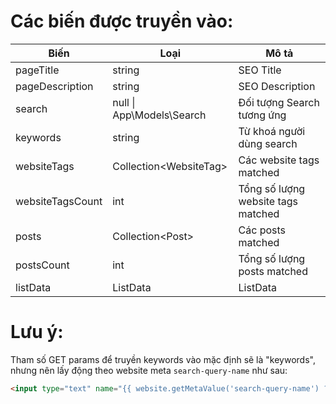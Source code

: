 # Các biến được truyền vào:

| Biến             | Loại                      | Mô tả                              |
|------------------|---------------------------|------------------------------------|
| pageTitle        | string                    | SEO Title                          |
| pageDescription  | string                    | SEO Description                    |
| search           | null \| App\Models\Search | Đối tượng Search tương ứng         |
| keywords         | string                    | Từ khoá người dùng search          |
| websiteTags      | Collection\<WebsiteTag\>  | Các website tags matched           |
| websiteTagsCount | int                       | Tổng số lượng website tags matched |
| posts            | Collection\<Post>         | Các posts matched                  |
| postsCount       | int                       | Tổng số lượng posts matched        |
| listData         | ListData                  | ListData                           |

# Lưu ý:

Tham số GET params để truyền keywords vào mặc định sẽ là "keywords", nhưng nên lấy động theo website meta `search-query-name` như sau:

```html
<input type="text" name="{{ website.getMetaValue('search-query-name') ?: 'keywords' }}" placeholder="Search..." />
```
